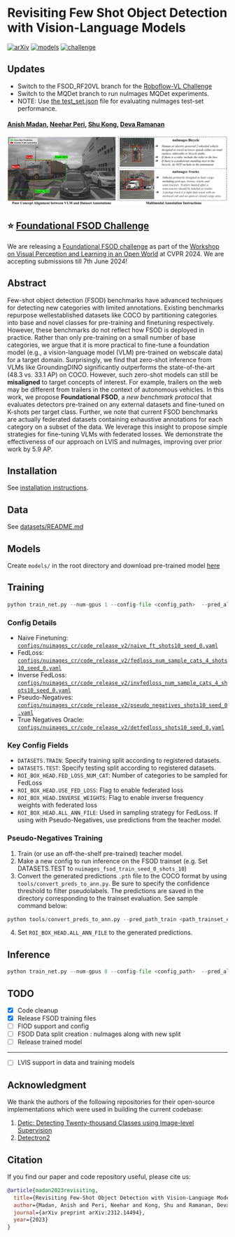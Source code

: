 # Revisiting Few Shot Object Detection with Vision-Language Models
[![arXiv](https://img.shields.io/badge/arXiv-2312.14494-b31b1b.svg)](https://arxiv.org/abs/2312.14494)
[![models](https://img.shields.io/badge/🤗HuggingFace-Model-yellow)](https://huggingface.co/anishmadan23/foundational_fsod/tree/main)
[![challenge](https://img.shields.io/badge/EvalAI-FSOD_Challenge-green)](https://eval.ai/web/challenges/challenge-page/2270/overview)

## Updates
- Switch to the FSOD_RF20VL branch for the [Roboflow-VL Challenge](https://eval.ai/web/challenges/challenge-page/2459/overview)
- Switch to the MQDet branch to run nuImages MQDet experiments. 
- NOTE: Use [the test_set.json](https://huggingface.co/anishmadan23/foundational_fsod/blob/main/nuimages_coco_fmt/annotations/test_set.json) file for evaluating nuImages test-set performance.
  
#### [Anish Madan](https://anishmadan23.github.io/), [Neehar Peri](https://www.neeharperi.com/), [Shu Kong](https://aimerykong.github.io/), [Deva Ramanan](https://www.cs.cmu.edu/~deva/)

![teaser.png](assets/teaser.png)

## :star: [Foundational FSOD Challenge](https://eval.ai/web/challenges/challenge-page/2270/overview)
We are releasing a [Foundational FSOD challenge](https://eval.ai/web/challenges/challenge-page/2270/overview) as part of the [Workshop on Visual Perception and Learning in an Open World](https://vplow.github.io/vplow_4th.html) at CVPR 2024. We are accepting submissions till 7th June 2024! 

## Abstract
Few-shot object detection (FSOD) benchmarks have advanced techniques for detecting new categories with limited annotations. Existing benchmarks repurpose wellestablished datasets like COCO by partitioning categories into base and novel classes for pre-training and finetuning respectively. However, these benchmarks do not reflect how FSOD is deployed in practice. Rather than only pre-training on a small number of base categories, we argue that it is more practical to fine-tune a foundation model (e.g., a vision-language model (VLM) pre-trained on webscale data) for a target domain. Surprisingly, we find that zero-shot inference from VLMs like GroundingDINO significantly outperforms the state-of-the-art (48.3 vs. 33.1 AP) on COCO. However, such zero-shot models can still be **misaligned** to target concepts of interest. For example,
trailers on the web may be different from trailers in the context of autonomous vehicles. In this work, we propose **Foundational FSOD**, a *new benchmark protocol* that evaluates detectors pre-trained on any external datasets and fine-tuned on K-shots per target class. Further, we note that current FSOD benchmarks are actually federated datasets containing exhaustive annotations for each category on a subset of the data. We leverage this insight to propose simple strategies for fine-tuning VLMs with federated losses. We demonstrate the effectiveness of our approach on LVIS and nuImages, improving over prior work by 5.9 AP.

## Installation
See [installation instructions](docs/INSTALL.md).


## Data
See [datasets/README.md](datasets/README.md)

## Models
Create `models/` in the root directory and download pre-trained model [here](https://huggingface.co/anishmadan23/foundational_fsod/tree/main/pretrained_models/)

## Training
```python
python train_net.py --num-gpus 1 --config-file <config_path>  --pred_all_class  OUTPUT_DIR_PREFIX <root_output_dir>
```

### Config Details
 - Naive Finetuning: [`configs/nuimages_cr/code_release_v2/naive_ft_shots10_seed_0.yaml`](configs/nuimages_cr/code_release_v2/naive_ft_shots10_seed_0.yaml)
 - FedLoss: [`configs/nuimages_cr/code_release_v2/fedloss_num_sample_cats_4_shots10_seed_0.yaml`](configs/nuimages_cr/code_release_v2/fedloss_num_sample_cats_4_shots10_seed_0.yaml)
 - Inverse FedLoss: [`configs/nuimages_cr/code_release_v2/invfedloss_num_sample_cats_4_shots10_seed_0.yaml`](configs/nuimages_cr/code_release_v2/invfedloss_num_sample_cats_4_shots10_seed_0.yaml)
 - Pseudo-Negatives: [`configs/nuimages_cr/code_release_v2/pseudo_negatives_shots10_seed_0.yaml`](configs/nuimages_cr/code_release_v2/pseudo_negatives_shots10_seed_0.yaml)
 - True Negatives Oracle: [`configs/nuimages_cr/code_release_v2/detfedloss_shots10_seed_0.yaml`](configs/nuimages_cr/code_release_v2/detfedloss_shots10_seed_0.yaml)

 
 ### Key Config Fields
 - `DATASETS.TRAIN`: Specify training split according to registered datasets.
 - `DATASETS.TEST`: Specify testing split according to registered datasets.
 - `ROI_BOX_HEAD.FED_LOSS_NUM_CAT`: Number of categories to be sampled for FedLoss
 - `ROI_BOX_HEAD.USE_FED_LOSS`: Flag to enable federated loss
 - `ROI_BOX_HEAD.INVERSE_WEIGHTS`: Flag to enable inverse frequency weights with federated loss
 - `ROI_BOX_HEAD.ALL_ANN_FILE`: Used in sampling strategy for FedLoss. If using with Pseudo-Negatives, use predictions from the teacher model.

 ### Pseudo-Negatives Training
 1. Train (or use an off-the-shelf pre-trained) teacher model. 
 2. Make a new config to run inference on the FSOD trainset (e.g. Set DATASETS.TEST to `nuimages_fsod_train_seed_0_shots_10`)
 3. Convert the generated predictions `.pth` file to the COCO format by using `tools/convert_preds_to_ann.py`. Be sure to specify the confidence threshold to filter pseudolabels. The predictions are saved in the directory corresponding to the trainset evaluation. See sample command below:

```python
python tools/convert_preds_to_ann.py --pred_path_train <path_trainset_eval_pth_file> --dataset_name nuimages_fsod_train_seed_0_shots_10 --conf_thresh 0.2
```

4. Set `ROI_BOX_HEAD.ALL_ANN_FILE` to the generated predictions.

## Inference

```python 
python train_net.py --num-gpus 8 --config-file <config_path>  --pred_all_class --eval-only  MODEL.WEIGHTS <model_path> OUTPUT_DIR_PREFIX <root_output_dir>
```

## TODO
- [x] Code cleanup 
- [x] Release FSOD training files 
- [ ] FIOD support and config
- [ ] FSOD Data split creation : nuImages along with new split
- [ ] Release trained model 

- ------------
- [ ] LVIS support in data and training models


## Acknowledgment
We thank the authors of the following repositories for their open-source implementations which were used in building the current codebase:
1. [Detic: Detecting Twenty-thousand Classes using Image-level Supervision](https://github.com/facebookresearch/Detic)
2. [Detectron2](https://github.com/facebookresearch/detectron2)

## Citation
If you find our paper and code repository useful, please cite us:
```bib
@article{madan2023revisiting,
  title={Revisiting Few-Shot Object Detection with Vision-Language Models},
  author={Madan, Anish and Peri, Neehar and Kong, Shu and Ramanan, Deva},
  journal={arXiv preprint arXiv:2312.14494},
  year={2023}
}
```
